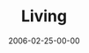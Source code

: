 ---
layout: message
category: message
series: "Full Contact Life"
title: "Living"
date: 2006-02-25-00-00
message_id: 80
---